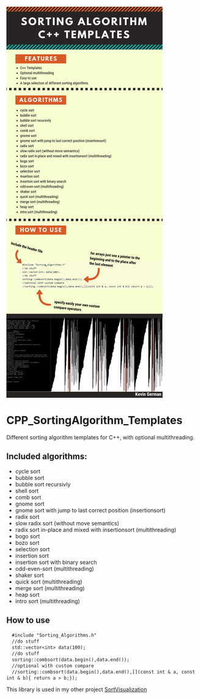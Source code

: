 ![Setup](infographics.png "Setup")

# CPP_SortingAlgorithm_Templates
Different sorting algorithm templates for C++, with optional multithreading.

## Included algorithms:
  - cycle sort
  - bubble sort
  - bubble sort recursivly
  - shell sort
  - comb sort
  - gnome sort
  - gnome sort with jump to last correct position (insertionsort)
  - radix sort
  - slow radix sort  (without move semantics)
  - radix sort in-place and mixed with insertionsort (multithreading)
  - bogo sort
  - bozo sort
  - selection sort
  - insertion sort
  - insertion sort with binary search
  - odd-even-sort (multithreading)
  - shaker sort
  - quick sort (multithreading)
  - merge sort (multithreading)
  - heap sort 
  - intro sort (multithreading)


## How to use

```
  #include "Sorting_Algorithms.h"
  //do stuff
  std::vector<int> data(100);
  //do stuff
  sorting::combsort(data.begin(),data.end());
  //optional with custom compare
  //sorting::combsort(data.begin(),data.end(),[](const int & a, const int & b){ return a > b;});
```

This library is used in my other project  [SortVisualization](https://github.com/Kevger/SortVisualization)
